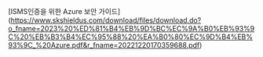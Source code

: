 

[ISMS인증을 위한 Azure 보안 가이드] (https://www.skshieldus.com/download/files/download.do?o_fname=2023%20%ED%81%B4%EB%9D%BC%EC%9A%B0%EB%93%9C%20%EB%B3%B4%EC%95%88%20%EA%B0%80%EC%9D%B4%EB%93%9C_%20Azure.pdf&r_fname=20221220170359688.pdf)
